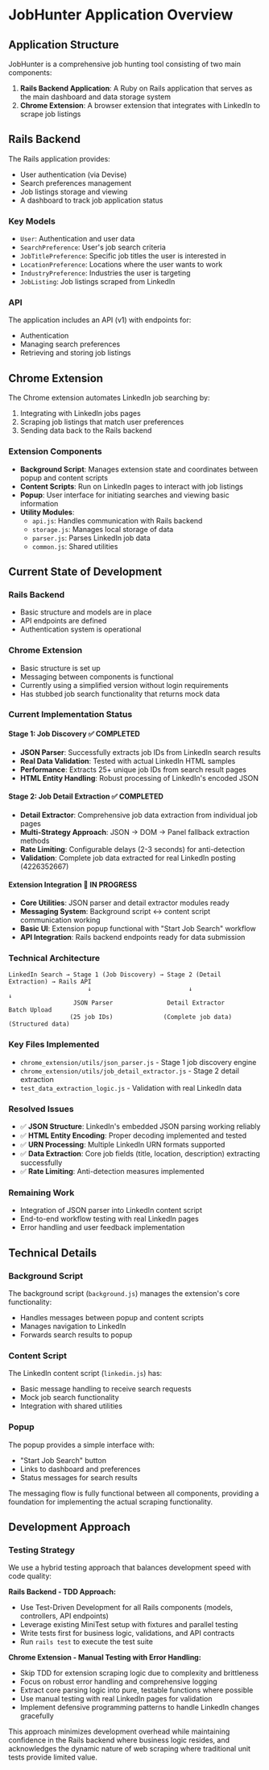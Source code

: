 # JobHunter Application Overview

## Application Structure

JobHunter is a comprehensive job hunting tool consisting of two main components:

1. **Rails Backend Application**: A Ruby on Rails application that serves as the main dashboard and data storage system
2. **Chrome Extension**: A browser extension that integrates with LinkedIn to scrape job listings

## Rails Backend

The Rails application provides:

- User authentication (via Devise)
- Search preferences management
- Job listings storage and viewing
- A dashboard to track job application status

### Key Models

- `User`: Authentication and user data
- `SearchPreference`: User's job search criteria
- `JobTitlePreference`: Specific job titles the user is interested in
- `LocationPreference`: Locations where the user wants to work
- `IndustryPreference`: Industries the user is targeting
- `JobListing`: Job listings scraped from LinkedIn

### API

The application includes an API (v1) with endpoints for:

- Authentication
- Managing search preferences
- Retrieving and storing job listings

## Chrome Extension

The Chrome extension automates LinkedIn job searching by:

1. Integrating with LinkedIn jobs pages
2. Scraping job listings that match user preferences
3. Sending data back to the Rails backend

### Extension Components

- **Background Script**: Manages extension state and coordinates between popup and content scripts
- **Content Scripts**: Run on LinkedIn pages to interact with job listings
- **Popup**: User interface for initiating searches and viewing basic information
- **Utility Modules**:
  - `api.js`: Handles communication with Rails backend
  - `storage.js`: Manages local storage of data
  - `parser.js`: Parses LinkedIn job data
  - `common.js`: Shared utilities

## Current State of Development

### Rails Backend
- Basic structure and models are in place
- API endpoints are defined
- Authentication system is operational

### Chrome Extension
- Basic structure is set up
- Messaging between components is functional
- Currently using a simplified version without login requirements
- Has stubbed job search functionality that returns mock data

### Current Implementation Status

#### Stage 1: Job Discovery ✅ COMPLETED
- **JSON Parser**: Successfully extracts job IDs from LinkedIn search results
- **Real Data Validation**: Tested with actual LinkedIn HTML samples
- **Performance**: Extracts 25+ unique job IDs from search result pages
- **HTML Entity Handling**: Robust processing of LinkedIn's encoded JSON

#### Stage 2: Job Detail Extraction ✅ COMPLETED  
- **Detail Extractor**: Comprehensive job data extraction from individual job pages
- **Multi-Strategy Approach**: JSON → DOM → Panel fallback extraction methods
- **Rate Limiting**: Configurable delays (2-3 seconds) for anti-detection
- **Validation**: Complete job data extracted for real LinkedIn posting (4226352667)

#### Extension Integration 🔄 IN PROGRESS
- **Core Utilities**: JSON parser and detail extractor modules ready
- **Messaging System**: Background script ↔ content script communication working
- **Basic UI**: Extension popup functional with "Start Job Search" workflow
- **API Integration**: Rails backend endpoints ready for data submission

### Technical Architecture
```
LinkedIn Search → Stage 1 (Job Discovery) → Stage 2 (Detail Extraction) → Rails API
                      ↓                           ↓                        ↓
                  JSON Parser               Detail Extractor         Batch Upload
                 (25 job IDs)              (Complete job data)      (Structured data)
```

### Key Files Implemented
- `chrome_extension/utils/json_parser.js` - Stage 1 job discovery engine
- `chrome_extension/utils/job_detail_extractor.js` - Stage 2 detail extraction
- `test_data_extraction_logic.js` - Validation with real LinkedIn data

### Resolved Issues
- ✅ **JSON Structure**: LinkedIn's embedded JSON parsing working reliably
- ✅ **HTML Entity Encoding**: Proper decoding implemented and tested
- ✅ **URN Processing**: Multiple LinkedIn URN formats supported
- ✅ **Data Extraction**: Core job fields (title, location, description) extracting successfully
- ✅ **Rate Limiting**: Anti-detection measures implemented

### Remaining Work
- Integration of JSON parser into LinkedIn content script
- End-to-end workflow testing with real LinkedIn pages
- Error handling and user feedback implementation

## Technical Details

### Background Script
The background script (`background.js`) manages the extension's core functionality:
- Handles messages between popup and content scripts
- Manages navigation to LinkedIn
- Forwards search results to popup

### Content Script
The LinkedIn content script (`linkedin.js`) has:
- Basic message handling to receive search requests
- Mock job search functionality
- Integration with shared utilities

### Popup
The popup provides a simple interface with:
- "Start Job Search" button
- Links to dashboard and preferences
- Status messages for search results

The messaging flow is fully functional between all components, providing a foundation for implementing the actual scraping functionality.

## Development Approach

### Testing Strategy
We use a hybrid testing approach that balances development speed with code quality:

**Rails Backend - TDD Approach:**
- Use Test-Driven Development for all Rails components (models, controllers, API endpoints)
- Leverage existing MiniTest setup with fixtures and parallel testing
- Write tests first for business logic, validations, and API contracts
- Run `rails test` to execute the test suite

**Chrome Extension - Manual Testing with Error Handling:**
- Skip TDD for extension scraping logic due to complexity and brittleness
- Focus on robust error handling and comprehensive logging
- Extract core parsing logic into pure, testable functions where possible
- Use manual testing with real LinkedIn pages for validation
- Implement defensive programming patterns to handle LinkedIn changes gracefully

This approach minimizes development overhead while maintaining confidence in the Rails backend where business logic resides, and acknowledges the dynamic nature of web scraping where traditional unit tests provide limited value.